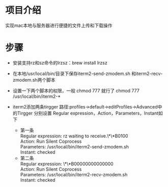 # 项目介绍
实现mac本地与服务器进行便捷的文件上传和下载操作

# 步骤
- 安装支持rz和sz命令的lrzsz：brew install lrzsz

- 在本地/usr/local/bin/目录下保存iterm2-send-zmodem.sh 和iterm2-recv-zmodem.sh两个脚本

- 设置一下两个脚本的权限，一般 chmod 777 就行了
chmod 777 /usr/local/bin/iterm2-*


- iterm2添加两条tirgger
  路径:profiles->default->editProfiles->Advanced中的Tirgger
  分别设置 Regular expression，Action，Parameters，Instant如下

    - 第一条<br/>
        Regular expression: rz waiting to receive.\\*\\*B0100<br/>
        Action: Run Silent Coprocess<br/>
        Parameters: /usr/local/bin/iterm2-send-zmodem.sh<br/>
        Instant: checked<br/>
    - 第二条<br/>
        Regular expression: \\*\\*B00000000000000<br/>
        Action: Run Silent Coprocess<br/>
        Parameters: /usr/local/bin/iterm2-recv-zmodem.sh<br/>
        Instant: checked<br/>
